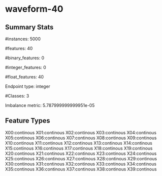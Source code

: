 # waveform-40

## Summary Stats

#instances: 5000

#features: 40

  #binary_features: 0

  #integer_features: 0

  #float_features: 40

Endpoint type: integer

#Classes: 3

Imbalance metric: 5.787999999999951e-05

## Feature Types

 X00:continous
X01:continous
X02:continous
X03:continous
X04:continous
X05:continous
X06:continous
X07:continous
X08:continous
X09:continous
X10:continous
X11:continous
X12:continous
X13:continous
X14:continous
X15:continous
X16:continous
X17:continous
X18:continous
X19:continous
X20:continous
X21:continous
X22:continous
X23:continous
X24:continous
X25:continous
X26:continous
X27:continous
X28:continous
X29:continous
X30:continous
X31:continous
X32:continous
X33:continous
X34:continous
X35:continous
X36:continous
X37:continous
X38:continous
X39:continous

